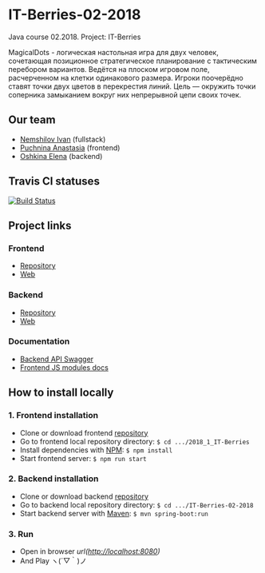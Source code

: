 # IT-Berries-02-2018
Java course 02.2018. Project: IT-Berries



MagicalDots - логическая настольная игра для двух человек, сочетающая позиционное стратегическое планирование с тактическим перебором вариантов. Ведётся на плоском игровом поле, расчерченном на клетки одинакового размера. Игроки поочерёдно ставят точки двух цветов в перекрестия линий. Цель — окружить точки соперника замыканием вокруг них непрерывной цепи своих точек.

## Our team
- [Nemshilov Ivan](https://github.com/Rikud) (fullstack)
- [Puchnina Anastasia](https://github.com/puchninanastya) (frontend)
- [Oshkina Elena](https://github.com/ElenaOshkina) (backend)

## Travis CI statuses
[![Build Status](https://travis-ci.org/ElenaOshkina/IT-Berries-02-2018.svg?branch=master)](https://travis-ci.org/ElenaOshkina/IT-Berries-02-2018)

## Project links
### Frontend
- [Repository](https://github.com/frontend-park-mail-ru/2018_1_IT-Berries)
- [Web](https://itberries-frontend.herokuapp.com)
### Backend
- [Repository](https://github.com/java-park-mail-ru/IT-Berries-02-2018)
- [Web](http://itberries-backend.herokuapp.com)
### Documentation
- [Backend API Swagger](https://app.swaggerhub.com/apis/IT-Berries2/IT-Berries/2.1.0#/)
- [Frontend JS modules docs](http://frontend.tech-mail.ru/2018_1_IT-Berries/index.html)

## How to install locally
### 1. Frontend installation
- Clone or download frontend [repository](https://github.com/frontend-park-mail-ru/2018_1_IT-Berries)
- Go to frontend local repository directory: `$ cd .../2018_1_IT-Berries`
- Install dependencies with [NPM](https://www.npmjs.com): `$ npm install`
- Start frontend server: `$ npm run start`
### 2. Backend installation
- Clone or download backend [repository](https://github.com/java-park-mail-ru/IT-Berries-02-2018)
- Go to backend local repository directory: `$ cd .../IT-Berries-02-2018`
- Start backend server with [Maven](https://maven.apache.org): `$ mvn spring-boot:run`
### 3. Run
- Open in browser *url([http://localhost:8080](http://localhost:8080))*
- And Play ヽ(´▽｀)ノ

